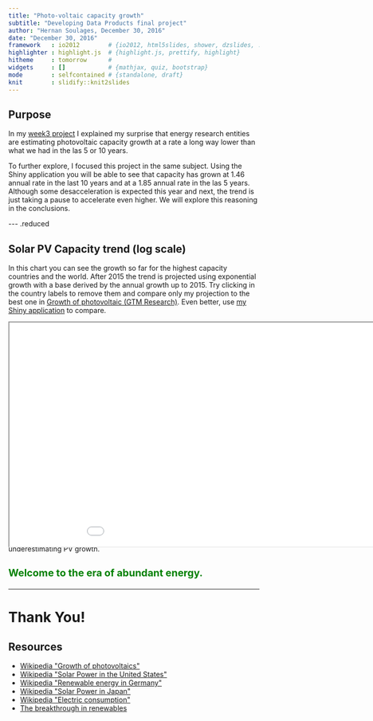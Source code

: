 ```yaml
---
title: "Photo-voltaic capacity growth"
subtitle: "Developing Data Products final project"
author: "Hernan Soulages, December 30, 2016"
date: "December 30, 2016"
framework   : io2012        # {io2012, html5slides, shower, dzslides, ...}
highlighter : highlight.js  # {highlight.js, prettify, highlight}
hitheme     : tomorrow      # 
widgets     : []            # {mathjax, quiz, bootstrap}
mode        : selfcontained # {standalone, draft}
knit        : slidify::knit2slides
---
```

<style>
.reduced p, .reduced li {
  font-size: 16px;
}
h3 {
        font-size: 20px;
        color: green;
        font-weight: bold;
}
emp {
        font-weight: bold;
}
.title-slide {
     background: url(assets/img/panels.jpg);
}
.title-slide h1 {
     color: #ddd!important;
     text-shadow: 7px 7px #333;
}
.title-slide h2 {
     color: #eee!important;
     text-shadow: -1px 0 black, 0 1px black, 1px 0 black, 0 -1px black;
}
.title-slide p {
     color: #eee!important;
     font-weight:bold!important;
     font-size:larger;
     text-shadow: -1px 0 black, 0 1px black, 1px 0 black, 0 -1px black;
}
</style>


## Purpose
In my [week3 project](http://acuariano.github.io/datasciencecoursera/data-products/week3/Solar_PV_Projections.html) I explained my surprise that energy research entities are estimating photovoltaic capacity growth at a rate a long way lower than what we had in the las 5 or 10 years. 

To further explore, I focused this project in the same subject. Using the Shiny application you will be able to see that capacity has grown at 1.46 annual rate in the last 10 years and at a 1.85 annual rate in the las 5 years. Although some desacceleration is expected this year and next, the trend is just taking a pause to accelerate even higher. We will explore this reasoning in the conclusions.

--- .reduced
## Solar PV Capacity trend (log scale)
In this chart you can see the growth so far for the highest capacity countries and the world. After 2015 the trend is projected using exponential growth with a base derived by the annual growth up to 2015. Try clicking in the country labels to remove them and compare only my projection to the best one in [Growth of photovoltaic (GTM Research)](https://en.wikipedia.org/wiki/Growth_of_photovoltaics). Even better, use [my Shiny application](https://acuariano.shinyapps.io/photo-voltaic-growth/) to compare.

<iframe src="demo.html" style="position:absolute;height:450px;width:1000px;"></iframe>

--- .reduced
## Reasoning and conclusion
My guess as to why the energy institutions project such a slow down in installations is a combination of various factors:

1. Low fossil fuel prices.
1. Consumption growth as a ceiling.
1. Installed capacity, marginal cost and sinked costs.

The first point is temporary and soon to be rendered irrelevant. Photovoltaic plants in the last year [broke consecutive cost records of 5.8, 2.9 and 2.4 per kWh](https://cleantechnica.com/2016/05/02/lowest-solar-price-dubai-800-mw-solar-project/). This costs are only applicable to some parts of the world, but they are all lower than local cost of grid electricity, something that is applicable to [30 countries already and will be growing fast. ](http://qz.com/871907/2016-was-the-year-solar-panels-finally-became-cheaper-than-fossil-fuels-just-wait-for-2017/)

The second point is, in my view, underestimating the effect that *plug-in electric vehicles* and home conversions will have in total consumption. A tripling in electricity consumption is easy to imagine (which will reduce other energy sources, like natural gas heating and gasoline.)

The third point is important, but once the cost per kWh of PV electricity goes *below the marginal cost*, the old gas, coal and oil plants are history.

In conclusion, there's a good chance that everybody (including me) is underestimating PV growth.

### Welcome to the era of abundant energy.

---

# Thank You!
## Resources
- [Wikipedia "Growth of photovoltaics"](https://en.wikipedia.org/wiki/Growth_of_photovoltaics)
- [Wikipedia "Solar Power in the United States"](https://en.wikipedia.org/wiki/Solar_power_in_the_United_States)
- [Wikipedia "Renewable energy in Germany"](https://en.wikipedia.org/wiki/Renewable_energy_in_Germany)
- [Wikipedia "Solar Power in Japan"](https://en.wikipedia.org/wiki/Solar_power_in_Japan#PV_growth_of_installations)
- [Wikipedia "Electric consumption"](https://en.wikipedia.org/wiki/Electric_energy_consumption)
- [The breakthrough in renewables](https://www.youtube.com/watch?v=mmyrbKBZ6SU)





